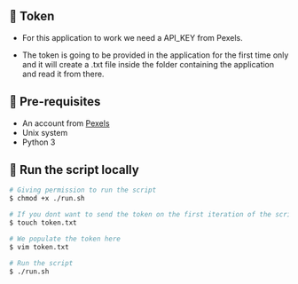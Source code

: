 ## 🙊 Token

- For this application to work we need a API_KEY from Pexels.

- The token is going to be provided in the application for the first time only and it will create a .txt file inside the folder containing the application and read it from there.

## 🏁 Pre-requisites

- An account from [Pexels](https://www.pexels.com/)
- Unix system
- Python 3

## 🏃 Run the script locally

```bash
# Giving permission to run the script
$ chmod +x ./run.sh

# If you dont want to send the token on the first iteration of the script
$ touch token.txt

# We populate the token here
$ vim token.txt

# Run the script
$ ./run.sh
```
